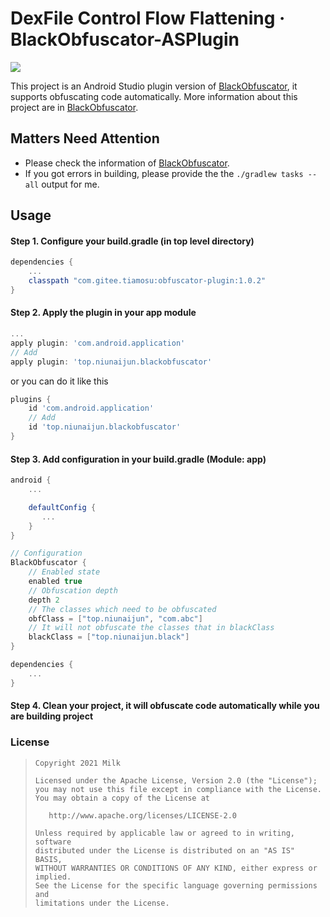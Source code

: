 # DexFile Control Flow Flattening · BlackObfuscator-ASPlugin

![](https://img.shields.io/badge/language-java-brightgreen.svg)

This project is an Android Studio plugin version of [BlackObfuscator](https://github.com/CodingGay/BlackObfuscator), it supports obfuscating code automatically. More information about this project are in [BlackObfuscator](https://github.com/CodingGay/BlackObfuscator).

## Matters Need Attention

- Please check the information of [BlackObfuscator](https://github.com/CodingGay/BlackObfuscator).
- If you got errors in building, please provide the the ``` ./gradlew tasks --all ``` output for me.

## Usage

#### Step 1. Configure your build.gradle (in top level directory)
```gradle
dependencies {
    ...
    classpath "com.gitee.tiamosu:obfuscator-plugin:1.0.2"
}
```
#### Step 2. Apply the plugin in your app module
```gradle
...
apply plugin: 'com.android.application'
// Add
apply plugin: 'top.niunaijun.blackobfuscator'
```
or you can do it like this
```gradle
plugins {
    id 'com.android.application'
    // Add
    id 'top.niunaijun.blackobfuscator'
}
```
#### Step 3. Add configuration in your build.gradle (Module: app)
```gradle
android {
    ...

    defaultConfig {
       ...
    }
}

// Configuration
BlackObfuscator {
    // Enabled state
    enabled true
    // Obfuscation depth
    depth 2
    // The classes which need to be obfuscated
    obfClass = ["top.niunaijun", "com.abc"]
    // It will not obfuscate the classes that in blackClass
    blackClass = ["top.niunaijun.black"]
}

dependencies {
    ...
}
```
#### Step 4. Clean your project, it will obfuscate code automatically while you are building project


### License

> ```
> Copyright 2021 Milk
>
> Licensed under the Apache License, Version 2.0 (the "License");
> you may not use this file except in compliance with the License.
> You may obtain a copy of the License at
>
>    http://www.apache.org/licenses/LICENSE-2.0
>
> Unless required by applicable law or agreed to in writing, software
> distributed under the License is distributed on an "AS IS" BASIS,
> WITHOUT WARRANTIES OR CONDITIONS OF ANY KIND, either express or implied.
> See the License for the specific language governing permissions and
> limitations under the License.
> ```

